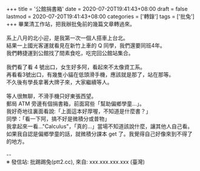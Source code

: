 +++
title = '公館捐書箱'
date = 2020-07-20T19:41:43+08:00
draft = false
lastmod = 2020-07-20T19:41:43+08:00
categories = ['轉錄']
tags = ['批兔']
+++
畢業清工作站，把我辦批兔前的幾篇文章轉過來。<br>
<br>
系上八月的北小迎，是我第一次一個人搭車上台北。<br>
結果一上國光客運就看見在新竹上車的 Q 同學，我們還要同班4年。<br>
我們轉捷運到公館找了間素食吃，吃完回公館站集合。<br>
<br>
我們看了看 4 號出口，女生好多阿，看起來不太像資工系。<br>
再看看3號出口，有幾隻小貓在低頭滑手機，應該就是那了，站在那等。<br>
不久後有學長拿著大牌子來，大家繼續等人。<br>
<br>
等人很無聊，不滑手機只好東張西望。<br>
郵局 ATM 旁邊有個捐書箱，前面寫些「幫助偏鄉學童…」。<br>
我好奇地往裏面看說:「上面這本好厚喔，不知道是什麼書？」<br>
同學：「看一下阿，搞不好是微積分或普物」<br>
我拿起來一看…"Calculus"，「真的...」當場不知道該說什麼，讓其他人自己看。<br>
如果我自認是偏鄉學童的話，就微積分課本 get 了。我覺得自己好像來到不得了的地方。<br>
<br>
--<br>
※ 發信站: 批踢踢兔(ptt2.cc), 來自: xxx.xxx.xxx.xxx (臺灣)<br>
